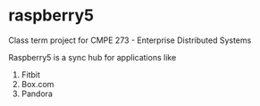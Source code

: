 # raspberry5
Class term project for CMPE 273 - Enterprise Distributed Systems

Raspberry5 is a sync hub for applications like
1. Fitbit
2. Box.com
3. Pandora
